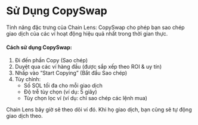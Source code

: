 # Sử Dụng CopySwap

Tính năng đặc trưng của Chain Lens: CopySwap cho phép bạn sao chép giao dịch của các ví hoạt động hiệu quả nhất trong thời gian thực.

#### Cách sử dụng CopySwap:
1. Đi đến phần Copy (Sao chép)
2. Duyệt qua các ví hàng đầu (được sắp xếp theo ROI & uy tín)
3. Nhấp vào “Start Copying” (Bắt đầu Sao chép)
4. Tùy chỉnh:
    - Số SOL tối đa cho mỗi giao dịch
    - Độ trễ tùy chọn (ví dụ: 5 giây)
    - Tùy chọn lọc ví (ví dụ: chỉ sao chép các lệnh mua)

Chain Lens bây giờ sẽ theo dõi ví đó. Khi họ giao dịch, bạn cũng sẽ tự động giao dịch theo.
